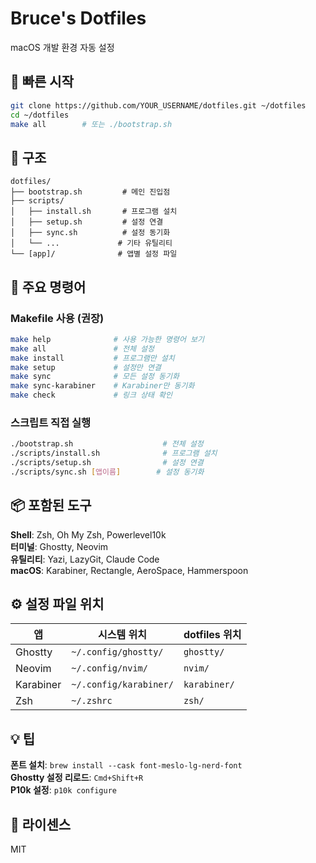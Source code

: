 # Bruce's Dotfiles

macOS 개발 환경 자동 설정

## 🚀 빠른 시작

```bash
git clone https://github.com/YOUR_USERNAME/dotfiles.git ~/dotfiles
cd ~/dotfiles
make all        # 또는 ./bootstrap.sh
```

## 📂 구조

```
dotfiles/
├── bootstrap.sh         # 메인 진입점
├── scripts/
│   ├── install.sh       # 프로그램 설치
│   ├── setup.sh         # 설정 연결
│   ├── sync.sh          # 설정 동기화
│   └── ...             # 기타 유틸리티
└── [app]/              # 앱별 설정 파일
```

## 🔧 주요 명령어

### Makefile 사용 (권장)
```bash
make help              # 사용 가능한 명령어 보기
make all               # 전체 설정
make install           # 프로그램만 설치
make setup             # 설정만 연결
make sync              # 모든 설정 동기화
make sync-karabiner    # Karabiner만 동기화
make check             # 링크 상태 확인
```

### 스크립트 직접 실행
```bash
./bootstrap.sh                    # 전체 설정
./scripts/install.sh              # 프로그램 설치
./scripts/setup.sh                # 설정 연결
./scripts/sync.sh [앱이름]        # 설정 동기화
```

## 📦 포함된 도구

**Shell**: Zsh, Oh My Zsh, Powerlevel10k  
**터미널**: Ghostty, Neovim  
**유틸리티**: Yazi, LazyGit, Claude Code  
**macOS**: Karabiner, Rectangle, AeroSpace, Hammerspoon

## ⚙️ 설정 파일 위치

| 앱 | 시스템 위치 | dotfiles 위치 |
|---|---|---|
| Ghostty | `~/.config/ghostty/` | `ghostty/` |
| Neovim | `~/.config/nvim/` | `nvim/` |
| Karabiner | `~/.config/karabiner/` | `karabiner/` |
| Zsh | `~/.zshrc` | `zsh/` |

## 💡 팁

**폰트 설치**: `brew install --cask font-meslo-lg-nerd-font`  
**Ghostty 설정 리로드**: `Cmd+Shift+R`  
**P10k 설정**: `p10k configure`

## 📝 라이센스

MIT